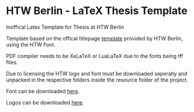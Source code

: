 # HTW Berlin - LaTeX Thesis Template
Inoffical Latex Template for Thesis at HTW Berlin

Template based on the offical titlepage <a href="https://www.htw-berlin.de/studium/studienorganisation/pruefungen-praktikum/abschlussarbeit/#c47822">template</a> provided by HTW Berlin, using the HTW Font.

PDF compiler needs to be XeLaTeX or LuaLaTeX due to the fonts being tff files.

Due to licensing the HTW logo and font must be downloaded seperatly and unpacked in the respective folders inside the resource folder of the project.

Font can be downloaded <a href="https://corporatedesign.htw-berlin.de/schrift-farbe/schriften/">here</a>.

Logos can be downloaded <a href="https://corporatedesign.htw-berlin.de/logos/logo-htw-berlin/">here</a>.
